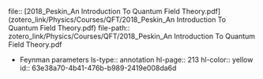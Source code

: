 file:: [2018_Peskin_An Introduction To Quantum Field Theory.pdf](zotero_link/Physics/Courses/QFT/2018_Peskin_An Introduction To Quantum Field Theory.pdf)
file-path:: zotero_link/Physics/Courses/QFT/2018_Peskin_An Introduction To Quantum Field Theory.pdf

- Feynman parameters
  ls-type:: annotation
  hl-page:: 213
  hl-color:: yellow
  id:: 63e38a70-4b41-476b-b989-2419e008da6d